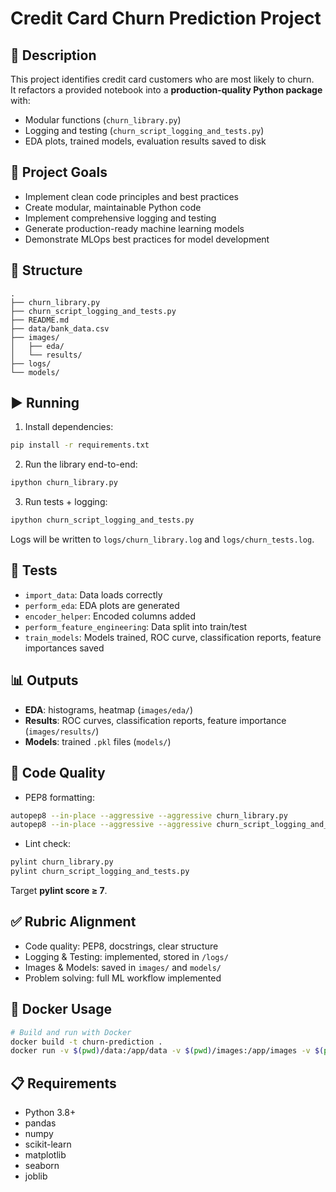 # Credit Card Churn Prediction Project

## 📌 Description
This project identifies credit card customers who are most likely to churn.  
It refactors a provided notebook into a **production-quality Python package** with:
- Modular functions (`churn_library.py`)
- Logging and testing (`churn_script_logging_and_tests.py`)
- EDA plots, trained models, evaluation results saved to disk

## 🎯 Project Goals
- Implement clean code principles and best practices
- Create modular, maintainable Python code
- Implement comprehensive logging and testing
- Generate production-ready machine learning models
- Demonstrate MLOps best practices for model development

## 📂 Structure
```
.
├── churn_library.py
├── churn_script_logging_and_tests.py
├── README.md
├── data/bank_data.csv
├── images/
│   ├── eda/
│   └── results/
├── logs/
└── models/
```

## ▶️ Running
1. Install dependencies:
```bash
pip install -r requirements.txt
```

2. Run the library end-to-end:
```bash
ipython churn_library.py
```

3. Run tests + logging:
```bash
ipython churn_script_logging_and_tests.py
```

Logs will be written to `logs/churn_library.log` and `logs/churn_tests.log`.

## 🧪 Tests
- `import_data`: Data loads correctly  
- `perform_eda`: EDA plots are generated  
- `encoder_helper`: Encoded columns added  
- `perform_feature_engineering`: Data split into train/test  
- `train_models`: Models trained, ROC curve, classification reports, feature importances saved  

## 📊 Outputs
- **EDA**: histograms, heatmap (`images/eda/`)  
- **Results**: ROC curves, classification reports, feature importance (`images/results/`)  
- **Models**: trained `.pkl` files (`models/`)  

## 📏 Code Quality
- PEP8 formatting:
```bash
autopep8 --in-place --aggressive --aggressive churn_library.py
autopep8 --in-place --aggressive --aggressive churn_script_logging_and_tests.py
```

- Lint check:
```bash
pylint churn_library.py
pylint churn_script_logging_and_tests.py
```

Target **pylint score ≥ 7**.

## ✅ Rubric Alignment
- Code quality: PEP8, docstrings, clear structure  
- Logging & Testing: implemented, stored in `/logs/`  
- Images & Models: saved in `images/` and `models/`  
- Problem solving: full ML workflow implemented

## 🐳 Docker Usage
```bash
# Build and run with Docker
docker build -t churn-prediction .
docker run -v $(pwd)/data:/app/data -v $(pwd)/images:/app/images -v $(pwd)/logs:/app/logs -v $(pwd)/models:/app/models churn-prediction
```

## 📋 Requirements
- Python 3.8+
- pandas
- numpy
- scikit-learn
- matplotlib
- seaborn
- joblib